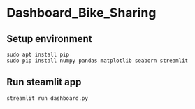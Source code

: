 # Dashboard_Bike_Sharing

## Setup environment
```
sudo apt install pip
sudo pip install numpy pandas matplotlib seaborn streamlit
```

## Run steamlit app
```
streamlit run dashboard.py
```
